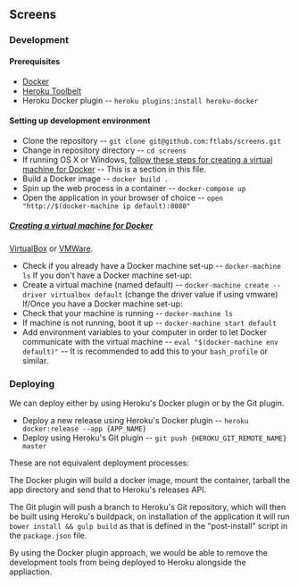 ## Screens

### Development

#### Prerequisites
- [Docker](https://www.docker.com/docker-toolbox)
- [Heroku Toolbelt](https://toolbelt.heroku.com/)
- Heroku Docker plugin -- `heroku plugins:install heroku-docker`

#### Setting up development environment
- Clone the repository -- `git clone git@github.com:ftlabs/screens.git`
- Change in repository directory -- `cd screens`
- If running OS X or Windows, [follow these steps for creating a virtual machine for Docker](#creating-a-virtual-machine-for-docker) -- This is a section in this file.
- Build a Docker image -- `docker build .`
- Spin up the web process in a container -- `docker-compose up`
- Open the application in your browser of choice -- `open "http://$(docker-machine ip default):8080"`

##### [Creating a virtual machine for Docker](#creating-a-virtual-machine-for-docker)
 [VirtualBox](https://www.virtualbox.org/wiki/Downloads) or [VMWare](http://www.vmware.com/uk/).

- Check if you already have a Docker machine set-up -- `docker-machine ls`
If you don't have a Docker machine set-up:
- Create a virtual machine (named default) -- `docker-machine create --driver virtualbox default` (change the driver value if using vmware)
If/Once you have a Docker machine set-up:
- Check that your machine is running -- `docker-machine ls`
- If machine is not running, boot it up -- `docker-machine start default`
- Add environment variables to your computer in order to let Docker communicate with the virtual machine -- `eval "$(docker-machine env default)"` -- It is recommended to add this to your `bash_profile` or similar.

### Deploying
We can deploy either by using Heroku's Docker plugin or by the Git plugin.

- Deploy a new release using Heroku's Docker plugin -- `heroku docker:release --app {APP_NAME}`
- Deploy using Heroku's Git plugin -- `git push {HEROKU_GIT_REMOTE_NAME} master`

These are not equivalent deployment processes:

The Docker plugin will build a docker image, mount the container, tarball the app directory and send that to Heroku's releases API. 

The Git plugin will push a branch to Heroku's Git repository, which will then be built using Heroku's buildpack, on installation of the application it will run `bower install && gulp build` as that is defined in the "post-install" script in the `package.json` file.

By using the Docker plugin approach, we would be able to remove the development tools from being deployed to Heroku alongside the appliaction.
